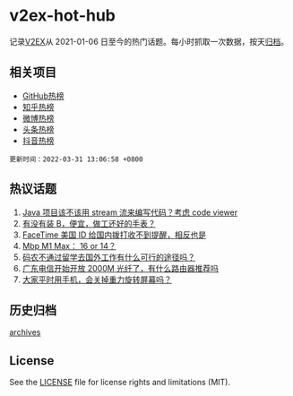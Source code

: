# v2ex-hot-hub

 记录[V2EX](https://www.v2ex.com/)从 2021-01-06 日至今的热门话题。每小时抓取一次数据，按天[归档](archives)。
 
 ## 相关项目

- [GitHub热榜](https://github.com/lonnyzhang423/github-hot-hub)
- [知乎热榜](https://github.com/lonnyzhang423/zhihu-hot-hub)
- [微博热榜](https://github.com/lonnyzhang423/weibo-hot-hub)
- [头条热榜](https://github.com/lonnyzhang423/toutiao-hot-hub)
- [抖音热榜](https://github.com/lonnyzhang423/douyin-hot-hub)


 `更新时间：2022-03-31 13:06:58 +0800`

## 热议话题

1. [Java 项目该不该用 stream 流来编写代码？考虑 code viewer](https://www.v2ex.com/t/843929)
1. [有没有装 B，便宜，做工还好的手表？](https://www.v2ex.com/t/844000)
1. [FaceTime 美国 ID 给国内拨打收不到提醒，相反也是](https://www.v2ex.com/t/843858)
1. [Mbp M1 Max： 16 or 14？](https://www.v2ex.com/t/843859)
1. [码农不通过留学去国外工作有什么可行的途径吗？](https://www.v2ex.com/t/843867)
1. [广东电信开始开放 2000M 光纤了，有什么路由器推荐吗](https://www.v2ex.com/t/843991)
1. [大家平时用手机，会关掉重力旋转屏幕吗？](https://www.v2ex.com/t/843845)

## 历史归档

[archives](archives)

## License

See the [LICENSE](LICENSE) file for license rights and limitations (MIT).
